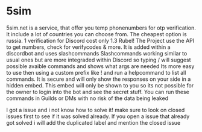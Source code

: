 # 5sim
5sim.net is a service, that offer you temp phonenumbers for otp verification. 
It include a lot of countries you can choose from. 
The cheapest option is russia. 1 verification for Discord cost only 1.3 Rubel!
The Project use the API to get numbers, check for verifycodes & more. It is added within a discordbot and uses slashcommands
Slashcommands working similar to usual ones but are more integraded within Discord so typing / will suggest possible avaible commands and shows what args are needed
Its more easy to use then using a custom prefix like ! and run a helpcommand to list all commands. It is secure and will only show the responses on your side in a hidden embed.
This embed will only be shown to you so its not possible for the owner to login into the bot and see the secret stuff. 
You can run these commands in Guilds or DMs with no risk of the data being leaked


I got a issue and i not know how to solve it!
make sure to look on closed issues first to see if it was solved already. If you open a issue that already got solved i will add the duplicated label and mention the closed issue
